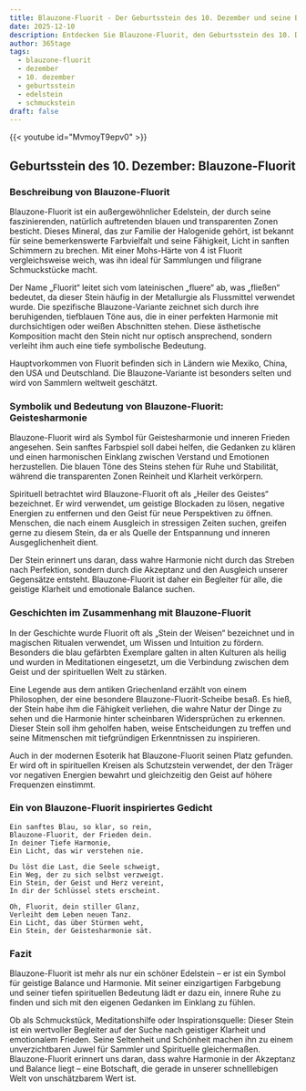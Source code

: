 ```yaml
---
title: Blauzone-Fluorit - Der Geburtsstein des 10. Dezember und seine Bedeutung
date: 2025-12-10
description: Entdecken Sie Blauzone-Fluorit, den Geburtsstein des 10. Dezember, der Geistesharmonie symbolisiert. Seine Symbolik und Geschichte werden Sie inspirieren.
author: 365tage
tags:
  - blauzone-fluorit
  - dezember
  - 10. dezember
  - geburtsstein
  - edelstein
  - schmuckstein
draft: false
---
```


{{< youtube id="MvmoyT9epv0" >}}

## Geburtsstein des 10. Dezember: Blauzone-Fluorit

### Beschreibung von Blauzone-Fluorit

Blauzone-Fluorit ist ein außergewöhnlicher Edelstein, der durch seine faszinierenden, natürlich auftretenden blauen und transparenten Zonen besticht. Dieses Mineral, das zur Familie der Halogenide gehört, ist bekannt für seine bemerkenswerte Farbvielfalt und seine Fähigkeit, Licht in sanften Schimmern zu brechen. Mit einer Mohs-Härte von 4 ist Fluorit vergleichsweise weich, was ihn ideal für Sammlungen und filigrane Schmuckstücke macht.

Der Name „Fluorit“ leitet sich vom lateinischen „fluere“ ab, was „fließen“ bedeutet, da dieser Stein häufig in der Metallurgie als Flussmittel verwendet wurde. Die spezifische Blauzone-Variante zeichnet sich durch ihre beruhigenden, tiefblauen Töne aus, die in einer perfekten Harmonie mit durchsichtigen oder weißen Abschnitten stehen. Diese ästhetische Komposition macht den Stein nicht nur optisch ansprechend, sondern verleiht ihm auch eine tiefe symbolische Bedeutung.

Hauptvorkommen von Fluorit befinden sich in Ländern wie Mexiko, China, den USA und Deutschland. Die Blauzone-Variante ist besonders selten und wird von Sammlern weltweit geschätzt.

### Symbolik und Bedeutung von Blauzone-Fluorit: Geistesharmonie

Blauzone-Fluorit wird als Symbol für Geistesharmonie und inneren Frieden angesehen. Sein sanftes Farbspiel soll dabei helfen, die Gedanken zu klären und einen harmonischen Einklang zwischen Verstand und Emotionen herzustellen. Die blauen Töne des Steins stehen für Ruhe und Stabilität, während die transparenten Zonen Reinheit und Klarheit verkörpern.

Spirituell betrachtet wird Blauzone-Fluorit oft als „Heiler des Geistes“ bezeichnet. Er wird verwendet, um geistige Blockaden zu lösen, negative Energien zu entfernen und den Geist für neue Perspektiven zu öffnen. Menschen, die nach einem Ausgleich in stressigen Zeiten suchen, greifen gerne zu diesem Stein, da er als Quelle der Entspannung und inneren Ausgeglichenheit dient.

Der Stein erinnert uns daran, dass wahre Harmonie nicht durch das Streben nach Perfektion, sondern durch die Akzeptanz und den Ausgleich unserer Gegensätze entsteht. Blauzone-Fluorit ist daher ein Begleiter für alle, die geistige Klarheit und emotionale Balance suchen.

### Geschichten im Zusammenhang mit Blauzone-Fluorit

In der Geschichte wurde Fluorit oft als „Stein der Weisen“ bezeichnet und in magischen Ritualen verwendet, um Wissen und Intuition zu fördern. Besonders die blau gefärbten Exemplare galten in alten Kulturen als heilig und wurden in Meditationen eingesetzt, um die Verbindung zwischen dem Geist und der spirituellen Welt zu stärken.

Eine Legende aus dem antiken Griechenland erzählt von einem Philosophen, der eine besondere Blauzone-Fluorit-Scheibe besaß. Es hieß, der Stein habe ihm die Fähigkeit verliehen, die wahre Natur der Dinge zu sehen und die Harmonie hinter scheinbaren Widersprüchen zu erkennen. Dieser Stein soll ihm geholfen haben, weise Entscheidungen zu treffen und seine Mitmenschen mit tiefgründigen Erkenntnissen zu inspirieren.

Auch in der modernen Esoterik hat Blauzone-Fluorit seinen Platz gefunden. Er wird oft in spirituellen Kreisen als Schutzstein verwendet, der den Träger vor negativen Energien bewahrt und gleichzeitig den Geist auf höhere Frequenzen einstimmt.

### Ein von Blauzone-Fluorit inspiriertes Gedicht

```
Ein sanftes Blau, so klar, so rein,  
Blauzone-Fluorit, der Frieden dein.  
In deiner Tiefe Harmonie,  
Ein Licht, das wir verstehen nie.  

Du löst die Last, die Seele schweigt,  
Ein Weg, der zu sich selbst verzweigt.  
Ein Stein, der Geist und Herz vereint,  
In dir der Schlüssel stets erscheint.  

Oh, Fluorit, dein stiller Glanz,  
Verleiht dem Leben neuen Tanz.  
Ein Licht, das über Stürmen weht,  
Ein Stein, der Geistesharmonie sät.  
```

### Fazit

Blauzone-Fluorit ist mehr als nur ein schöner Edelstein – er ist ein Symbol für geistige Balance und Harmonie. Mit seiner einzigartigen Farbgebung und seiner tiefen spirituellen Bedeutung lädt er dazu ein, innere Ruhe zu finden und sich mit den eigenen Gedanken im Einklang zu fühlen.

Ob als Schmuckstück, Meditationshilfe oder Inspirationsquelle: Dieser Stein ist ein wertvoller Begleiter auf der Suche nach geistiger Klarheit und emotionalem Frieden. Seine Seltenheit und Schönheit machen ihn zu einem unverzichtbaren Juwel für Sammler und Spirituelle gleichermaßen. Blauzone-Fluorit erinnert uns daran, dass wahre Harmonie in der Akzeptanz und Balance liegt – eine Botschaft, die gerade in unserer schnelllebigen Welt von unschätzbarem Wert ist.